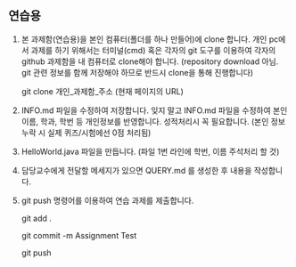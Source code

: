 ## 연습용

1. 본 과제함(연습용)을 본인 컴퓨터(폴더를 하나 만들어)에 clone 합니다.
   개인 pc에서 과제를 하기 위해서는 터미널(cmd) 혹은 각자의 git 도구를 이용하여
   각자의 github 과제함을 내 컴퓨터로 clone해야 합니다.
   (repository download 아님. git 관련 정보를 함께 저장해야 하므로 반드시 clone을 통해 진행합니다)
   
   git clone 개인_과제함_주소 (현재 페이지의 URL)

2. INFO.md 파일을 수정하여 저장합니다.
   잊지 말고 INFO.md 파일을 수정하여 본인 이름, 학과, 학번 등 개인정보를 반영합니다.
   성적처리시 꼭 필요합니다. (본인 정보 누락 시 실제 퀴즈/시험에선 0점 처리됨)

3. HelloWorld.java 파일을 만듭니다. (파일 1번 라인에 학번, 이름 주석처리 할 것)

4. 담당교수에게 전달할 메세지가 있으면 QUERY.md 를 생성한 후 내용을 작성합니다.

5. git push 명령어를 이용하여 연습 과제를 제출합니다.

   git add .
   
   git commit -m Assignment Test
   
   git push
